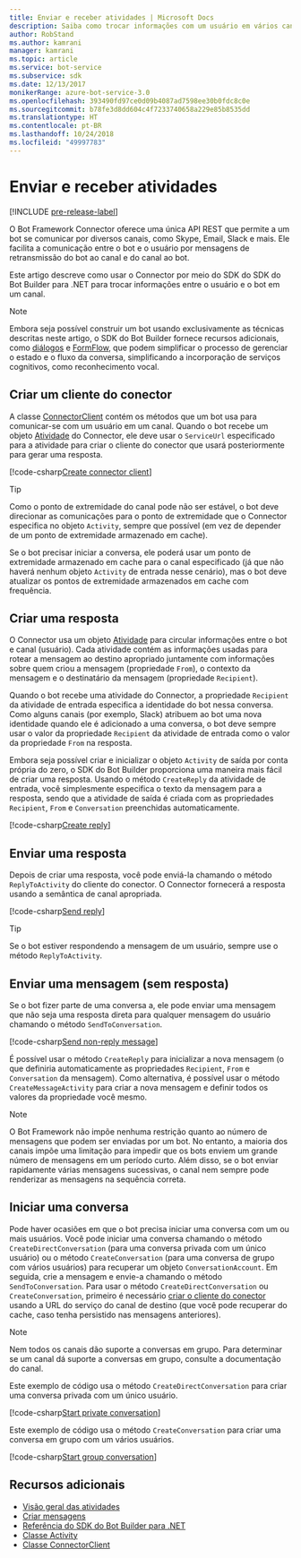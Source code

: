 ```yaml
---
title: Enviar e receber atividades | Microsoft Docs
description: Saiba como trocar informações com um usuário em vários canais usando o serviço do Connector por meio do SDK do Bot Builder para .NET.
author: RobStand
ms.author: kamrani
manager: kamrani
ms.topic: article
ms.service: bot-service
ms.subservice: sdk
ms.date: 12/13/2017
monikerRange: azure-bot-service-3.0
ms.openlocfilehash: 393490fd97ce0d09b4087ad7598ee30b0fdc8c0e
ms.sourcegitcommit: b78fe3d8dd604c4f7233740658a229e85b8535dd
ms.translationtype: HT
ms.contentlocale: pt-BR
ms.lasthandoff: 10/24/2018
ms.locfileid: "49997783"
---
```

# <a name="send-and-receive-activities"></a>Enviar e receber atividades

[!INCLUDE [pre-release-label](../includes/pre-release-label-v3.md)]

O Bot Framework Connector oferece uma única API REST que permite a um bot se comunicar por diversos canais, como Skype, Email, Slack e mais. Ele facilita a comunicação entre o bot e o usuário por mensagens de retransmissão do bot ao canal e do canal ao bot. 

Este artigo descreve como usar o Connector por meio do SDK do SDK do Bot Builder para .NET para trocar informações entre o usuário e o bot em um canal. 

> [!NOTE]
> Embora seja possível construir um bot usando exclusivamente as técnicas descritas neste artigo, o SDK do Bot Builder fornece recursos adicionais, como [diálogos](bot-builder-dotnet-dialogs.md) e [FormFlow](bot-builder-dotnet-formflow.md), que podem simplificar o processo de gerenciar o estado e o fluxo da conversa, simplificando a incorporação de serviços cognitivos, como reconhecimento vocal.

## <a name="create-a-connector-client"></a>Criar um cliente do conector

A classe [ConnectorClient][ConnectorClient] contém os métodos que um bot usa para comunicar-se com um usuário em um canal. Quando o bot recebe um objeto <a href="https://docs.botframework.com/en-us/csharp/builder/sdkreference/dc/d2f/class_microsoft_1_1_bot_1_1_connector_1_1_activity.html" target="_blank">Atividade</a> do Connector, ele deve usar o `ServiceUrl` especificado para a atividade para criar o cliente do conector que usará posteriormente para gerar uma resposta. 

[!code-csharp[Create connector client](../includes/code/dotnet-send-and-receive.cs#createConnectorClient)]

> [!TIP]
> Como o ponto de extremidade do canal pode não ser estável, o bot deve direcionar as comunicações para o ponto de extremidade que o Connector especifica no objeto `Activity`, sempre que possível (em vez de depender de um ponto de extremidade armazenado em cache). 
>
> Se o bot precisar iniciar a conversa, ele poderá usar um ponto de extremidade armazenado em cache para o canal especificado (já que não haverá nenhum objeto `Activity` de entrada nesse cenário), mas o bot deve atualizar os pontos de extremidade armazenados em cache com frequência. 

## <a id="create-reply"></a> Criar uma resposta

O Connector usa um objeto [Atividade](bot-builder-dotnet-activities.md) para circular informações entre o bot e canal (usuário). Cada atividade contém as informações usadas para rotear a mensagem ao destino apropriado juntamente com informações sobre quem criou a mensagem (propriedade `From`), o contexto da mensagem e o destinatário da mensagem (propriedade `Recipient`).

Quando o bot recebe uma atividade do Connector, a propriedade `Recipient` da atividade de entrada especifica a identidade do bot nessa conversa. Como alguns canais (por exemplo, Slack) atribuem ao bot uma nova identidade quando ele é adicionado a uma conversa, o bot deve sempre usar o valor da propriedade `Recipient` da atividade de entrada como o valor da propriedade `From` na resposta.

Embora seja possível criar e inicializar o objeto `Activity` de saída por conta própria do zero, o SDK do Bot Builder proporciona uma maneira mais fácil de criar uma resposta. Usando o método `CreateReply` da atividade de entrada, você simplesmente especifica o texto da mensagem para a resposta, sendo que a atividade de saída é criada com as propriedades `Recipient`, `From` e `Conversation` preenchidas automaticamente.

[!code-csharp[Create reply](../includes/code/dotnet-send-and-receive.cs#createReply)]

## <a name="send-a-reply"></a>Enviar uma resposta

Depois de criar uma resposta, você pode enviá-la chamando o método `ReplyToActivity` do cliente do conector. O Connector fornecerá a resposta usando a semântica de canal apropriada. 

[!code-csharp[Send reply](../includes/code/dotnet-send-and-receive.cs#sendReply)]

> [!TIP]
> Se o bot estiver respondendo a mensagem de um usuário, sempre use o método `ReplyToActivity`.

## <a name="send-a-non-reply-message"></a>Enviar uma mensagem (sem resposta) 

Se o bot fizer parte de uma conversa a, ele pode enviar uma mensagem que não seja uma resposta direta para qualquer mensagem do usuário chamando o método `SendToConversation`. 

[!code-csharp[Send non-reply message](../includes/code/dotnet-send-and-receive.cs#sendNonReplyMessage)]

É possível usar o método `CreateReply` para inicializar a nova mensagem (o que definiria automaticamente as propriedades `Recipient`, `From` e `Conversation` da mensagem). Como alternativa, é possível usar o método `CreateMessageActivity` para criar a nova mensagem e definir todos os valores da propriedade você mesmo.

> [!NOTE]
> O Bot Framework não impõe nenhuma restrição quanto ao número de mensagens que podem ser enviadas por um bot. No entanto, a maioria dos canais impõe uma limitação para impedir que os bots enviem um grande número de mensagens em um período curto. Além disso, se o bot enviar rapidamente várias mensagens sucessivas, o canal nem sempre pode renderizar as mensagens na sequência correta.

## <a name="start-a-conversation"></a>Iniciar uma conversa

Pode haver ocasiões em que o bot precisa iniciar uma conversa com um ou mais usuários. Você pode iniciar uma conversa chamando o método `CreateDirectConversation` (para uma conversa privada com um único usuário) ou o método `CreateConversation` (para uma conversa de grupo com vários usuários) para recuperar um objeto `ConversationAccount`. Em seguida, crie a mensagem e envie-a chamando o método `SendToConversation`. Para usar o método `CreateDirectConversation` ou `CreateConversation`, primeiro é necessário [criar o cliente do conector](#create-a-connector-client) usando a URL do serviço do canal de destino (que você pode recuperar do cache, caso tenha persistido nas mensagens anteriores). 

> [!NOTE]
> Nem todos os canais dão suporte a conversas em grupo. Para determinar se um canal dá suporte a conversas em grupo, consulte a documentação do canal.

Este exemplo de código usa o método `CreateDirectConversation` para criar uma conversa privada com um único usuário.

[!code-csharp[Start private conversation](../includes/code/dotnet-send-and-receive.cs#startPrivateConversation)]

Este exemplo de código usa o método `CreateConversation` para criar uma conversa em grupo com um vários usuários.

[!code-csharp[Start group conversation](../includes/code/dotnet-send-and-receive.cs#startGroupConversation)]

## <a name="additional-resources"></a>Recursos adicionais

- [Visão geral das atividades](bot-builder-dotnet-activities.md)
- [Criar mensagens](bot-builder-dotnet-create-messages.md)
- <a href="/dotnet/api/?view=botbuilder-3.11.0" target="_blank">Referência do SDK do Bot Builder para .NET</a>
- <a href="https://docs.botframework.com/en-us/csharp/builder/sdkreference/dc/d2f/class_microsoft_1_1_bot_1_1_connector_1_1_activity.html" target="_blank">Classe Activity</a>
- <a href="/dotnet/api/microsoft.bot.connector.connectorclient" target="_blank">Classe ConnectorClient</a>

[ConnectorClient]: /dotnet/api/microsoft.bot.connector.connectorclient
